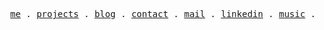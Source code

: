 <p align="center">
  <samp>
    <a href="https://mpcgt.vercel.app" target="_blank">me</a> .
    <a href="https://mpcgt.vercel.app/projets" target="_blank">projects</a> .
    <a href="https://mpcgt.vercel.app/blog" target="_blank">blog</a> .
    <a href="https://mpcgt.vercel.app/contact" target="_blank">contact</a> .
    <a href="mailto:levetica.dev@gmail.com" target="_blank">mail</a> .
    <a href="https://www.linkedin.com/in/mpcgt/" target="_blank">linkedin</a> .
    <a href="https://open.spotify.com/user/3147ts27h4ld4r6fph7gid4ltzkm?si=03c38b259be34794" target="_blank">music</a> .
  </samp>
</p>
